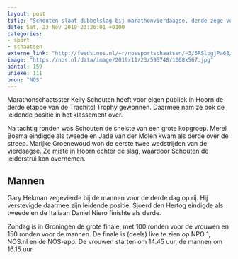 ```yaml
---
layout: post
title: "Schouten slaat dubbelslag bij marathonvierdaagse, derde zege voor Hekman"
date: Sat, 23 Nov 2019 23:26:01 +0100
categories: 
- sport 
- schaatsen 
externe_link: "http://feeds.nos.nl/~r/nossportschaatsen/~3/6RSlpgjPa68/2311755"
image: "https://nos.nl/data/image/2019/11/23/595748/1008x567.jpg"
aantal: 159
unieke: 111
bron: "NOS"
---
```


<p>Marathonschaatsster Kelly Schouten heeft voor eigen publiek in Hoorn de derde etappe van de Trachitol Trophy gewonnen. Daarmee nam ze ook de leidende positie in het klassement over.</p>
<p>Na tachtig ronden was Schouten de snelste van een grote kopgroep. Merel Bosma eindigde als tweede en Jade van der Molen kwam als derde over de streep. Marijke Groenewoud won de eerste twee wedstrijden van de vierdaagse. Ze miste in Hoorn echter de slag, waardoor Schouten de leiderstrui kon overnemen.</p>
<h2>Mannen</h2>
<p>Gary Hekman zegevierde bij de mannen voor de derde dag op rij. Hij verstevigde daarmee zijn leidende positie. Sjoerd den Hertog eindigde als tweede en de Italiaan Daniel Niero finishte als derde.</p>
<p>Zondag is in Groningen de grote finale, met 100 ronden voor de vrouwen en 150 ronden voor de mannen. De finale is (deels) live te zien op NPO 1, NOS.nl en de NOS-app. De vrouwen starten om 14.45 uur, de mannen om 16.15 uur.</p><img src="http://feeds.feedburner.com/~r/nossportschaatsen/~4/6RSlpgjPa68" height="1" width="1" alt=""/>
